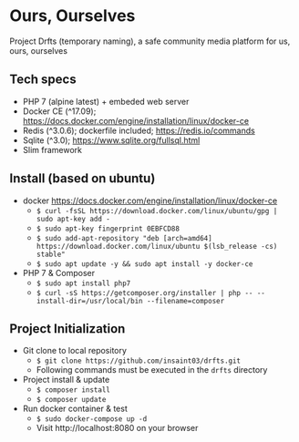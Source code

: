 # Ours, Ourselves

Project Drfts (temporary naming), a safe community media platform for us, ours, ourselves

## Tech specs
 - PHP 7 (alpine latest) + embeded web server
 - Docker CE (^17.09); https://docs.docker.com/engine/installation/linux/docker-ce
 - Redis (^3.0.6); dockerfile included; https://redis.io/commands
 - Sqlite (^3.0); https://www.sqlite.org/fullsql.html
 - Slim framework

## Install (based on ubuntu)
 - docker https://docs.docker.com/engine/installation/linux/docker-ce
   - `$ curl -fsSL https://download.docker.com/linux/ubuntu/gpg | sudo apt-key add -`
   - `$ sudo apt-key fingerprint 0EBFCD88`
   - `$ sudo add-apt-repository "deb [arch=amd64] https://download.docker.com/linux/ubuntu $(lsb_release -cs) stable"`
   - `$ sudo apt update -y && sudo apt install -y docker-ce`
 - PHP 7 & Composer
   - `$ sudo apt install php7`
   - `$ curl -sS https://getcomposer.org/installer | php -- --install-dir=/usr/local/bin --filename=composer`

## Project Initialization
 - Git clone to local repository
   - `$ git clone https://github.com/insaint03/drfts.git`
   - Following commands must be executed in the `drfts` directory
 - Project install & update
   - `$ composer install`
   - `$ composer update`
 - Run docker container & test
   - `$ sudo docker-compose up -d`
   - Visit http://localhost:8080 on your browser

 
